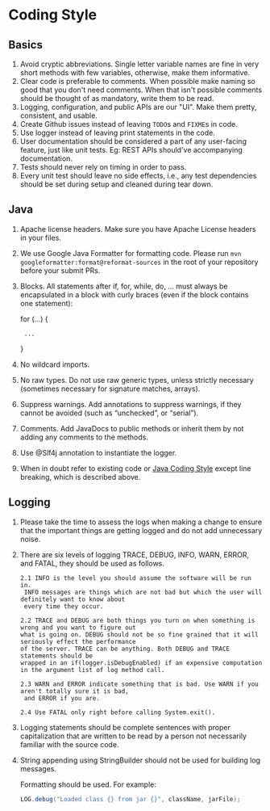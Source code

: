 # Coding Style

## Basics

1. Avoid cryptic abbreviations. Single letter variable names are fine in very short methods with few variables, otherwise, make them informative.
2. Clear code is preferable to comments. When possible make naming so good that you don't need comments. When that isn't possible comments should be thought of as mandatory, write them to be read.
3. Logging, configuration, and public APIs are our "UI". Make them pretty, consistent, and usable.
4. Create Github issues instead of leaving `TODO`s and `FIXME`s in code. 
5. Use logger instead of leaving print statements in the code.
6. User documentation should be considered a part of any user-facing feature, just like unit tests. Eg: REST APIs should've accompanying documentation.
7. Tests should never rely on timing in order to pass.  
8. Every unit test should leave no side effects, i.e., any test dependencies should be set during setup and cleaned during tear down.

## Java

1. Apache license headers. Make sure you have Apache License headers in your files. 
2. We use Google Java Formatter for formatting code. Please run `mvn googleformatter:format@reformat-sources` in the root of your repository before your submit PRs.
3. Blocks. All statements after if, for, while, do, … must always be encapsulated in a block with curly braces (even if the block contains one statement):

    for (...) {

    ```
     ...
    ```

    }
4. No wildcard imports.
5. No raw types. Do not use raw generic types, unless strictly necessary (sometimes necessary for signature matches, arrays).
6. Suppress warnings. Add annotations to suppress warnings, if they cannot be avoided (such as “unchecked”, or “serial”).
7. Comments. Add JavaDocs to public methods or inherit them by not adding any comments to the methods. 
8. Use @Slf4j annotation to instantiate the logger.  
9. When in doubt refer to existing code or  [Java Coding Style](http://google.github.io/styleguide/javaguide.html) except line breaking, which is described above. 

## Logging

1. Please take the time to assess the logs when making a change to ensure that the important things are getting logged and do not add unnecessary noise.
2. There are six levels of logging TRACE, DEBUG, INFO, WARN, ERROR, and FATAL, they should be used as follows.

    ```
    2.1 INFO is the level you should assume the software will be run in. 
     INFO messages are things which are not bad but which the user will definitely want to know about
     every time they occur.

    2.2 TRACE and DEBUG are both things you turn on when something is wrong and you want to figure out 
    what is going on. DEBUG should not be so fine grained that it will seriously effect the performance 
    of the server. TRACE can be anything. Both DEBUG and TRACE statements should be 
    wrapped in an if(logger.isDebugEnabled) if an expensive computation in the argument list of log method call.

    2.3 WARN and ERROR indicate something that is bad. Use WARN if you aren't totally sure it is bad,
     and ERROR if you are.

    2.4 Use FATAL only right before calling System.exit().
    ```
3. Logging statements should be complete sentences with proper capitalization that are written to be read by a person not necessarily familiar with the source code.
4. String appending using StringBuilder should not be used for building log messages.

    Formatting should be used. For example:

    ```java
    LOG.debug("Loaded class {} from jar {}", className, jarFile);
    ```
